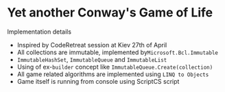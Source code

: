 Yet another Conway's Game of Life
=================================

Implementation details
* Inspired by CodeRetreat session at Kiev 27th of April
* All collections are immutable, implemented by`Microsoft.Bcl.Immutable`
 * `ImmutableHashSet`, `ImmutableQueue` and `ImmutableList`
 * Using of ex-`builder` concept like `ImmutableQueue.Create(collection)`
* All game related algorithms are implemented using `LINQ to Objects`
* Game itself is running from console using ScriptCS script
